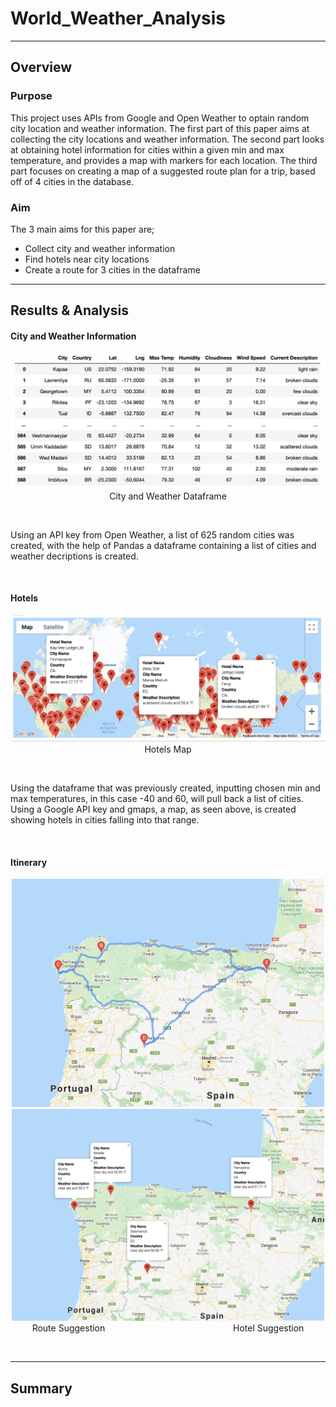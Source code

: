 # World_Weather_Analysis

---

## Overview 

### Purpose

This project uses APIs from Google and Open Weather to optain random city location and weather information. The first part of this paper aims at collecting the city locations and weather information. The second part looks at obtaining hotel information for cities within a given min and max temperature, and provides a map with markers for each location. The third part focuses on creating a map of a suggested route plan for a trip, based off of 4 cities in the database.

### Aim

The 3 main aims for this paper are; 
  - Collect city and weather information 
  - Find hotels near city locations 
  - Create a route for 3 cities in the dataframe

---

## Results & Analysis

#### City and Weather Information

<p align="center">
<img src="Weather_Database/WeatherPy_Database.png" width="600">
City and Weather Dataframe
</p>
<br />

Using an API key from Open Weather, a list of 625 random cities was created, with the help of Pandas a dataframe containing a list of cities and weather decriptions is created. 

<br />

#### Hotels

<p align="center">
<img src="Vacation_Search/WeatherPy_vacation_map.png" width="1000">
Hotels Map
</p>
<br />

Using the dataframe that was previously created, inputting chosen min and max temperatures, in this case -40 and 60, will pull back a list of cities. Using a Google API key and gmaps, a map, as seen above, is created showing hotels in cities falling into that range. 

<br />

#### Itinerary

<p align="center">
<img src="Vacation_Itinerary/WeatherPy_travel_map.png" width="500">
<img src="Vacation_Itinerary/WeatherPy_travel_map_markers.png" width="500">
Route Suggestion &nbsp; &nbsp; &nbsp; &nbsp; &nbsp; &nbsp; &nbsp; &nbsp; &nbsp; &nbsp; &nbsp; &nbsp; &nbsp; &nbsp; &nbsp; &nbsp; &nbsp; &nbsp; &nbsp; &nbsp; &nbsp; &nbsp; &nbsp; &nbsp; &nbsp; &nbsp;Hotel Suggestion 
</p>
<br />

---

## Summary
